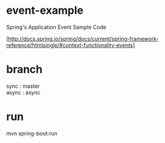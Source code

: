 # event-example
Spring's Application Event Sample Code

[http://docs.spring.io/spring/docs/current/spring-framework-reference/htmlsingle/#context-functionality-events]

# branch
sync  : master  
async : async

# run 
mvn spring-boot:run
